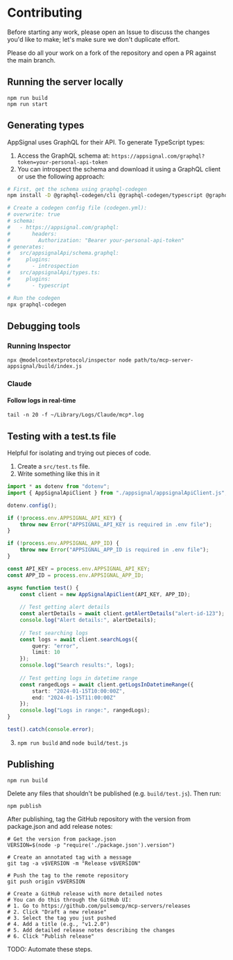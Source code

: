 # Contributing

Before starting any work, please open an Issue to discuss the changes you'd like to make; let's make sure we don't duplicate effort.

Please do all your work on a fork of the repository and open a PR against the main branch.

## Running the server locally

```
npm run build
npm run start
```

## Generating types

AppSignal uses GraphQL for their API. To generate TypeScript types:

1. Access the GraphQL schema at: `https://appsignal.com/graphql?token=your-personal-api-token`
2. You can introspect the schema and download it using a GraphQL client or use the following approach:

```bash
# First, get the schema using graphql-codegen
npm install -D @graphql-codegen/cli @graphql-codegen/typescript @graphql-codegen/introspection

# Create a codegen config file (codegen.yml):
# overwrite: true
# schema: 
#   - https://appsignal.com/graphql:
#       headers:
#         Authorization: "Bearer your-personal-api-token"
# generates:
#   src/appsignalApi/schema.graphql:
#     plugins:
#       - introspection
#   src/appsignalApi/types.ts:
#     plugins:
#       - typescript

# Run the codegen
npx graphql-codegen
```

## Debugging tools

### Running Inspector

```
npx @modelcontextprotocol/inspector node path/to/mcp-server-appsignal/build/index.js
```

### Claude

#### Follow logs in real-time

```
tail -n 20 -f ~/Library/Logs/Claude/mcp*.log
```

## Testing with a test.ts file

Helpful for isolating and trying out pieces of code.

1. Create a `src/test.ts` file.
2. Write something like this in it

```ts
import * as dotenv from "dotenv";
import { AppSignalApiClient } from "./appsignal/appsignalApiClient.js";

dotenv.config();

if (!process.env.APPSIGNAL_API_KEY) {
	throw new Error("APPSIGNAL_API_KEY is required in .env file");
}

if (!process.env.APPSIGNAL_APP_ID) {
	throw new Error("APPSIGNAL_APP_ID is required in .env file");
}

const API_KEY = process.env.APPSIGNAL_API_KEY;
const APP_ID = process.env.APPSIGNAL_APP_ID;

async function test() {
	const client = new AppSignalApiClient(API_KEY, APP_ID);
	
	// Test getting alert details
	const alertDetails = await client.getAlertDetails("alert-id-123");
	console.log("Alert details:", alertDetails);
	
	// Test searching logs
	const logs = await client.searchLogs({
		query: "error",
		limit: 10
	});
	console.log("Search results:", logs);
	
	// Test getting logs in datetime range
	const rangedLogs = await client.getLogsInDatetimeRange({
		start: "2024-01-15T10:00:00Z",
		end: "2024-01-15T11:00:00Z"
	});
	console.log("Logs in range:", rangedLogs);
}

test().catch(console.error);
```

3. `npm run build` and `node build/test.js`

## Publishing

```
npm run build
```

Delete any files that shouldn't be published (e.g. `build/test.js`). Then run:

```
npm publish
```

After publishing, tag the GitHub repository with the version from package.json and add release notes:

```
# Get the version from package.json
VERSION=$(node -p "require('./package.json').version")

# Create an annotated tag with a message
git tag -a v$VERSION -m "Release v$VERSION"

# Push the tag to the remote repository
git push origin v$VERSION

# Create a GitHub release with more detailed notes
# You can do this through the GitHub UI:
# 1. Go to https://github.com/pulsemcp/mcp-servers/releases
# 2. Click "Draft a new release"
# 3. Select the tag you just pushed
# 4. Add a title (e.g., "v1.2.0")
# 5. Add detailed release notes describing the changes
# 6. Click "Publish release"
```

TODO: Automate these steps.